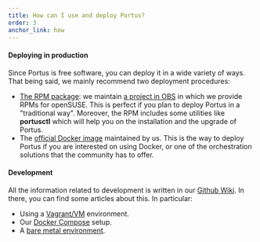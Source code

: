 ```yaml
---
title: How can I use and deploy Portus?
order: 3
anchor_link: how
---
```


<h4>Deploying in production</h4>

<p>
Since Portus is free software, you can deploy it in a wide variety of ways. That
being said, we mainly recommend two deployment procedures:
</p>

<ul>
<li>
<a href="/docs/setups/1_rpm_packages.html"> The RPM package</a>: we maintain
<a href="https://build.opensuse.org/project/show/Virtualization:containers:Portus:2.0">a project in OBS</a>
in which we provide RPMs for openSUSE. This is perfect if you plan to deploy
Portus in a "traditional way". Moreover, the RPM includes some utilities like
<strong>portusctl</strong> which will help you on the installation and the
upgrade of Portus.
</li>
<li>
The <a href="https://github.com/openSUSE/docker-containers/tree/master/derived_images/portus">official Docker image</a>
maintained by us. This is the way to deploy Portus if you are interested on
using Docker, or one of the orchestration solutions that the community has to offer.
</li>
</ul>

<h4>Development</h4>

<p>
All the information related to development is written in our
<a href="https://github.com/SUSE/Portus/wiki">Github Wiki</a>. In there, you can
find some articles about this. In particular:
</p>

<ul>
<li>Using a <a href="https://github.com/SUSE/Portus/wiki/Vagrant-environment">Vagrant/VM</a> environment.</li>
<li>Our <a href="https://github.com/SUSE/Portus/wiki/Docker-Compose-Environment">Docker Compose</a> setup.</li>
<li>A <a href="https://github.com/SUSE/Portus/wiki/Bare-metal-development-environment">bare metal environment</a>.</li>
</ul>
